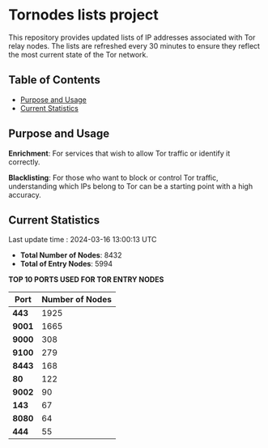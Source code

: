 # Tornodes lists project

This repository provides updated lists of IP addresses associated with Tor relay nodes. The lists are refreshed every 30 minutes to ensure they reflect the most current state of the Tor network.

## Table of Contents

- [Purpose and Usage](#purpose-and-usage)
- [Current Statistics](#current-statistics)


## Purpose and Usage

**Enrichment**: For services that wish to allow Tor traffic or identify it correctly.

**Blacklisting**: For those who want to block or control Tor traffic, understanding which IPs belong to Tor can be a starting point with a high accuracy.

## Current Statistics

Last update time : 2024-03-16 13:00:13 UTC

- **Total Number of Nodes**: 8432
- **Total of Entry Nodes**: 5994

**TOP 10 PORTS USED FOR TOR ENTRY NODES**

| **Port** | **Number of Nodes** |
|------|-----------------|
| **443**   | 1925  |
| **9001**   | 1665  |
| **9000**   | 308  |
| **9100**   | 279  |
| **8443**   | 168  |
| **80**   | 122  |
| **9002**   | 90  |
| **143**   | 67  |
| **8080**   | 64  |
| **444**   | 55  |

